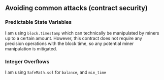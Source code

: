 ## Avoiding common attacks (contract security)


### Predictable State Variables

I am using `block.timestamp` which can technically be manipulated by miners up to a certain amount. However, this contract does not require any precision operations with the block time, so any potential miner manipulation is mitigated.


### Integer Overflows

I am using `SafeMath.sol` for `balance`, and `min_time`
